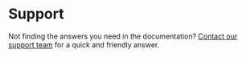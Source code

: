 # Support

Not finding the answers you need in the documentation? [Contact our support
team](https://leemangeophysical.com/contact/) for a quick and friendly answer.
